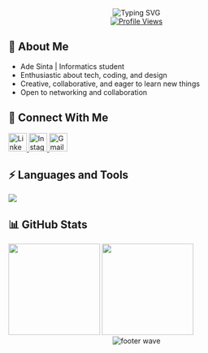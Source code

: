 <div align="center">
  <img src="https://readme-typing-svg.demolab.com?font=Fira+Code&duration=2000&pause=800&color=40A2D8&center=true&vCenter=true&width=500&lines=Welcome+to+my+GitHub+Profile!;Hi%2C+I'm+Ade+Sinta+%F0%9F%91%8D;Informatics+Student+%7C+Web+Enthusiast+%F0%9F%92%BB" alt="Typing SVG" />
</div>

<div align="center">
  <!-- Custom Profile View Counter with Emoji -->
  <a href="https://github.com/adesinta">
    <img src="https://komarev.com/ghpvc/?username=adesinta&color=40A2D8&style=for-the-badge&label=👁️+Profile+Views" alt="Profile Views" />
  </a>
  </div>

## 🌟 About Me

- Ade Sinta | Informatics student
- Enthusiastic about tech, coding, and design
- Creative, collaborative, and eager to learn new things
- Open to networking and collaboration

## 🤝 Connect With Me

<p align="left">
  <a href="https://www.linkedin.com/in/adesinta/" target="_blank" title="LinkedIn">
    <img src="https://skillicons.dev/icons?i=linkedin" height="36" alt="LinkedIn" />
  </a>
  <a href="https://www.instagram.com/adesinta_/" target="_blank" title="Instagram">
    <img src="https://skillicons.dev/icons?i=instagram" height="36" alt="Instagram" />
  </a>
  <a href="mailto:adesintaaaa@gmail.com" target="_blank" title="Gmail">
    <img src="https://skillicons.dev/icons?i=gmail" height="36" alt="Gmail" />
  </a>
</p>

## ⚡ Languages and Tools

<p align="left">
  <img src="https://skillicons.dev/icons?i=html,css,javascript,react,nextjs,typescript,tailwind,nodejs,git,figma,postman,mariadb" />
</p>

## 📊 GitHub Stats

<div align="left">
  <img src="https://github-readme-streak-stats.herokuapp.com/?user=adesinta&theme=radical&hide_border=true&border_radius=18" height="180"/>
  <img src="https://github-readme-stats.vercel.app/api/top-langs/?username=adesinta&layout=compact&theme=radical&langs_count=10&hide=html&hide_border=true&border_radius=18" height="180"/>
</div>

  <!-- Animated waving shape -->
  <div align="center">
  <img src="https://capsule-render.vercel.app/api?type=waving&color=0:40A2D8,100:7F53AC&height=90&section=footer" alt="footer wave"/>
  </div>

